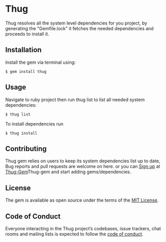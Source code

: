 # Thug

Thug resolves all the system level dependencies for you project, by generating the "Gemfile.lock" it fetches the needed dependencies and proceeds to install it.

## Installation

Install the gem via terminal using: 

    $ gem install thug

## Usage

Navigate to ruby project then run thug list to list all needed system dependencies:

	$ thug list

To install dependencies run

	$ thug install

## Contributing

Thug gem relies on users to keep its system dependencies list up to date, Bug reports and pull requests are welcome on here. or you can [Sign up](http://13.15.15.166/thug/register) at [Thug-Gem](http://13.15.15.166/thug)Thug-gem and start adding gems/dependencies.

## License

The gem is available as open source under the terms of the [MIT License](http://opensource.org/licenses/MIT).

## Code of Conduct

Everyone interacting in the Thug project’s codebases, issue trackers, chat rooms and mailing lists is expected to follow the [code of conduct](https://github.com/[USERNAME]/thug/blob/master/CODE_OF_CONDUCT.md).
